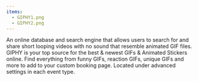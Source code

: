 ```yaml
---
items:
  - GIPHY1.png
  - GIPHY2.png
---
```


An online database and search engine that allows users to search for and share short looping videos with no sound that resemble animated GIF files. GIPHY is your top source for the best & newest GIFs & Animated Stickers online. Find everything from funny GIFs, reaction GIFs, unique GIFs and more to add to your custom booking page. Located under advanced settings in each event type.
